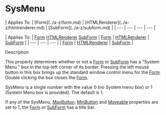 




<h1 class="heading"><span class="name">SysMenu</span></h1>
| Applies To: | [Form](../a-z/form.md) | [HTMLRenderer](../a-z/htmlrenderer.md) | [SubForm](../a-z/subform.md) |
| --- | --- | --- | ---  |

| Applies To: | [Form](../a-z/form.md) [HTMLRenderer](../a-z/htmlrenderer.md) [SubForm](../a-z/subform.md) | [Form](../a-z/form.md) | [HTMLRenderer](../a-z/htmlrenderer.md) | [SubForm](../a-z/subform.md) |
| --- | --- | ---  |
| [Form](../a-z/form.md) | [HTMLRenderer](../a-z/htmlrenderer.md) | [SubForm](../a-z/subform.md) |


Description


This property determines whether or not a [Form](../a-z/form.md) or [SubForm](../a-z/subform.md) has a "System Menu " box in the top-left corner of its border. Pressing the left mouse button in this box brings up the standard window control menu for the [Form](../a-z/form.md). Double clicking the box closes the [Form](../a-z/form.md).


SysMenu is a single number with the value 0 (no System menu box) or 1 (System Menu box is provided). The default is 1.


If any of the SysMenu, [MaxButton](../a-z/maxbutton.md), [MinButton](../a-z/minbutton.md) and [Moveable](../a-z/moveable.md) properties are set to 1, the [Form](../a-z/form.md) or [SubForm](../a-z/subform.md) has a title bar.



